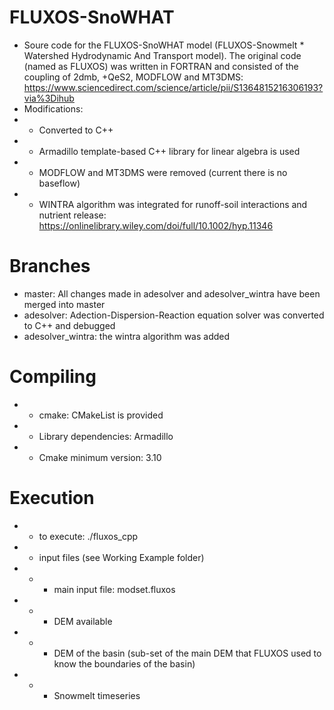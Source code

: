 # FLUXOS-SnoWHAT
* Soure code for the FLUXOS-SnoWHAT model (FLUXOS-Snowmelt * Watershed Hydrodynamic And Transport model).
The original code (named as FLUXOS) was written in FORTRAN and consisted of the coupling of 2dmb, +QeS2, MODFLOW and MT3DMS: https://www.sciencedirect.com/science/article/pii/S1364815216306193?via%3Dihub
* Modifications:
* * Converted to C++
* * Armadillo template-based C++ library for linear algebra is used
* * MODFLOW and MT3DMS were removed (current there is no baseflow)
* * WINTRA algorithm was integrated for runoff-soil interactions and nutrient release: https://onlinelibrary.wiley.com/doi/full/10.1002/hyp.11346


# Branches
* master: All changes made in adesolver and adesolver_wintra have been merged into master
* adesolver: Adection-Dispersion-Reaction equation solver was converted to C++ and debugged
* adesolver_wintra: the wintra algorithm was added

# Compiling
* * cmake: CMakeList is provided
* * Library dependencies: Armadillo 
* * Cmake minimum version: 3.10

# Execution
* * to execute: ./fluxos_cpp
* * input files (see Working Example folder)
* * * main input file: modset.fluxos
* * * DEM available
* * * DEM of the basin (sub-set of the main DEM that FLUXOS used to know the boundaries of the basin)
* * * Snowmelt timeseries


